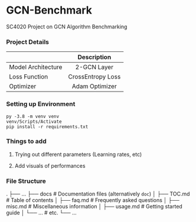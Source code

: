 # GCN-Benchmark
SC4020 Project on GCN Algorithm Benchmarking 

### Project Details 

|                    | Description        |
| -------------------|:------------------:|
| Model Architecture | 2-GCN Layer        | 
| Loss Function      | CrossEntropy Loss  |  
| Optimizer          | Adam Optimizer     | 


### Setting up Environment 
```
py -3.8 -m venv venv
venv/Scripts/Activate 
pip install -r requirements.txt 
```

### Things to add 
1. Trying out different parameters  (Learning rates, etc)

2. Add visuals of performances 


### File Structure 

.
├── ...
├── docs                    # Documentation files (alternatively `doc`)
│   ├── TOC.md              # Table of contents
│   ├── faq.md              # Frequently asked questions
│   ├── misc.md             # Miscellaneous information
│   ├── usage.md            # Getting started guide
│   └── ...                 # etc.
└── ...
